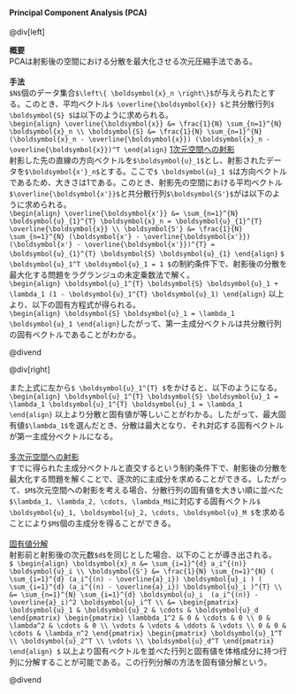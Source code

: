 #### Principal Component Analysis (PCA)

@div[left]

__概要__<br>
PCAは射影後の空間における分散を最大化させる次元圧縮手法である。<br>
<br>
__手法__<br>
`$N$`個のデータ集合`$\left\{ \boldsymbol{x}_n \right\}$`が与えられたとする。このとき、平均ベクトル`$ \overline{\boldsymbol{x}} $`と共分散行列`$ \boldsymbol{S} $`は以下のように求められる。<br>
`\begin{align} \overline{\boldsymbol{x}} &= \frac{1}{N} \sum_{n=1}^{N} \boldsymbol{x}_n \\ \boldsymbol{S} &= \frac{1}{N} \sum_{n=1}^{N} (\boldsymbol{x}_n - \overline{\boldsymbol{x}}) (\boldsymbol{x}_n - \overline{\boldsymbol{x}})^T \end{align}`
<u>1次元空間への射影</u><br>
射影した先の直線の方向ベクトルを`$\boldsymbol{u}_1$`とし、射影されたデータを`$\boldsymbol{x'}_n$`とする。ここで`$ \boldsymbol{u}_1 $`は方向ベクトルであるため、大きさは1である。このとき、射影先の空間における平均ベクトル`$\overline{\boldsymbol{x'}}$`と共分散行列`$\boldsymbol{S'}$`がは以下のように求められる。<br>
`\begin{align} \overline{\boldsymbol{x'}} &= \sum_{n=1}^{N} \boldsymbol{u}_{1}^{T} \boldsymbol{x}_n = \boldsymbol{u}_{1}^{T} \overline{\boldsymbol{x}} \\ \boldsymbol{S'} &= \frac{1}{N} \sum_{n=1}^{N} (\boldsymbol{x'} - \overline{\boldsymbol{x'}}) (\boldsymbol{x'} - \overline{\boldsymbol{x'}})^{T} = \boldsymbol{u}_{1}^{T} \boldsymbol{S} \boldsymbol{u}_{1} \end{align}`
`$ \boldsymbol{u}_1^T \boldsymbol{u}_1 = 1 $`の制約条件下で、射影後の分散を最大化する問題をラグランジュの未定乗数法で解く。<br>
`\begin{align} \boldsymbol{u}_1^{T} \boldsymbol{S} \boldsymbol{u}_1 + \lambda_1 (1 - \boldsymbol{u}_1^{T} \boldsymbol{u}_1) \end{align}`
以上より、以下の固有方程式が得られる。<br>
`\begin{align} \boldsymbol{S} \boldsymbol{u}_1 = \lambda_1 \boldsymbol{u}_1 \end{align}`したがって、第一主成分ベクトルは共分散行列の固有ベクトルであることがわかる。

@divend

@div[right]

また上式に左から`$ \boldsymbol{u}_1^{T} $`をかけると、以下のようになる。<br>
`\begin{align} \boldsymbol{u}_1^{T} \boldsymbol{S} \boldsymbol{u}_1 = \lambda_1 \boldsymbol{u}_1^{T} \boldsymbol{u}_1 = \lambda_1 \end{align}`
以上より分散と固有値が等しいことがわかる。したがって、最大固有値`$\lambda_1$`を選んだとき、分散は最大となり、それ対応する固有ベクトルが第一主成分ベクトルになる。<br>
<br>
<u>多次元空間への射影</u><br>
すでに得られた主成分ベクトルと直交するという制約条件下で、射影後の分散を最大化する問題を解くことで、逐次的に主成分を求めることができる。したがって、`$M$`次元空間への射影を考える場合、分散行列の固有値を大きい順に並べた`$\lambda_1, \lambda_2, \cdots, \lambda_M$`に対応する固有ベクトル`$ \boldsymbol{u}_1, \boldsymbol{u}_2, \cdots, \boldsymbol{u}_M $`を求めることにより`$M$`個の主成分を得ることができる。<br>
<br>
<u>固有値分解</u><br>
射影前と射影後の次元数`$d$`を同じとした場合、以下のことが導き出される。<br>
`$ \begin{align} \boldsymbol{x}_n &= \sum_{i=1}^{d} a_i^{(n)} \boldsymbol{u}_i \\ \boldsymbol{S'} &= \frac{1}{N} \sum_{n=1}^{N} ( \sum_{i=1}^{d} (a_i^{(n) - \overline{a}_i}) \boldsymbol{u}_i ) ( \sum_{i=1}^{d} (a_i^{(n) - \overline{a}_i}) \boldsymbol{u}_i )^{T} \\ &= \sum_{n=1}^{N} \sum_{i=1}^{d} \boldsymbol{u}_i  (a_i^{(n)} - \overline{a}_i)^2 \boldsymbol{u}_i^T \\ &= \begin{pmatrix} \boldsymbol{u}_1 & \boldsymbol{u}_2 & \cdots & \boldsymbol{u}_d \end{pmatrix} \begin{pmatrix} \lambbda_1^2 & 0 & \cdots & 0 \\ 0 & \lambda^2 & \cdots & 0 \\ \vdots & \vdots & \ddots & \vdots \\ 0 & 0 & \cdots & \lambda_n^2 \end{pmatrix} \begin{pmatrix} \boldsymbol{u}_1^T \\ \boldsymbol{u}_2^T \\ \vdots \\ \boldsymbol{u}_d^T \end{pmatrix} \end{align} $`
以上より固有ベクトルを並べた行列と固有値を体格成分に持つ行列に分解することが可能である。この行列分解の方法を固有値分解という。

@divend


